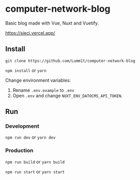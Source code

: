 # computer-network-blog

Basic blog made with Vue, Nuxt and Vuetify.

https://sieci.vercel.app/

## Install

`git clone https://github.com/Lumm1t/computer-network-blog`

`npm install` or `yarn`

Change environment variables:

1. Rename `.env.example` to `.env`
2. Open `.env` and change `NUXT_ENV_DATOCMS_API_TOKEN`.

## Run

### Development

`npm run dev` or `yarn dev`

### Production

`npm run build` or `yarn build`

`npm run start` or `yarn start`